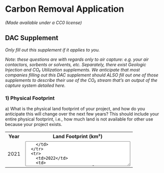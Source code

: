 # Carbon Removal Application

_(Made available under a CC0 license)_

## DAC Supplement

_Only fill out this supplement if it applies to you._

_Note: these questions are with regards only to air capture: e.g. your air contactors, sorbents or solvents, etc. Separately, there exist Geologic Injection and CO₂ Utilization supplements. We anticipate that most companies filling out this DAC supplement should ALSO fill out one of those supplements to describe their use of the CO₂ stream that’s an output of the capture system detailed here._

### 1) Physical Footprint

a) What is the physical land footprint of your project, and how do you anticipate this will change over the next few years? This should include your entire physical footprint, i.e., how much land is not available for other use because your project exists.

<table>
  <tr>
    <th>Year</th>
    <th>Land Footprint (km²)</th>
  </tr>
  <tr>
    <td>2021</td>
    <td>
      <textarea rows='5' cols='40' />
    </td>
  </tr>
  <tr>
    <td>2022</td>
    <td>
      <textarea rows='5' cols='40' />
    </td>
  </tr>
  <tr>
    <td>2023</td>
    <td>
      <textarea rows='5' cols='40' />
    </td>
  </tr>
</table>

b) What is the volumetric footprint of your contactor? (How big is your physical machine compared to how much you’re capturing?) and how do you anticipate this will change over the next few years? These numbers should be smaller than (1) above.

<table>
  <tr>
    <th>Year</th>
    <th>Land Footprint (km²)</th>
  </tr>
  <tr>
    <td>2021</td>
    <td>
      <textarea rows='5' cols='40' />
    </td>
  </tr>
  <tr>
    <td>2022</td>
    <td>
      <textarea rows='5' cols='40' />
    </td>
  </tr>
  <tr>
    <td>2023</td>
    <td>
      <textarea rows='5' cols='40' />
    </td>
  </tr>
</table>

### 2) Capture Materials and Processes

a) What sorbent or solvent are you using?

<textarea rows='5' cols='50' placeholder='<50 words' />

b) What is its absorption capacity? _(grams CO₂ per grams material/cycle)_

<textarea rows='5' cols='50' />

c) What is its desorption capacity? _(grams CO₂ per grams material/cycle)_

<textarea rows='5' cols='50' />

d) How do you source your sorbent or solvent? Discuss how this sourcing strategy might change as your solutions scales. Note any externalities associated with the sourcing or manufacture of it (hazardous wastes, mining, etc. You should have already included the associated carbon intensities in your LCA in Section 6)

<textarea rows='5' cols='50' />

e) How do you cycle your sorbent/solvent?

<textarea rows='5' cols='50' placeholder='<100 words' />

f) What is your proposed source of energy? What is its assumed carbon intensity? How will this change over the duration of your project? (You should have already included the associated carbon intensities in your LCA in Section 6

<textarea rows='5' cols='50' placeholder='<100 words' />

g) Besides energy, what other resources do you require in cycling (if any), e.g water? Where and how are you sourcing these resources, and what happens to them after they pass through your system? (You should have already included the associated carbon intensities in your LCA in Section 6)

<textarea rows='5' cols='50' placeholder='<100 words' />

h) Per (g), how much of these resources do you need per cycle?

<textarea rows='5' cols='50' placeholder='<100 words' />

i) How often do you cycle your sorbent/solvent? _(# cycles/day)_

<textarea rows='5' cols='50' />

j) Does your sorbent or solvent degrade over time? Is degradation driven primarily by cycling, environmental conditions, or both?

<textarea rows='5' cols='50' placeholder='<100 words' />

k) In practical operation, how often do you need to replace your sorbent or solvent material, if at all?

<textarea rows='5' cols='50' placeholder='<100 words' />

l) Per (k), what happens to your sorbent/solvent at end-of-life? Please note if it is hazardous or requires some special disposal, and how you ensure end-of-life safety.

<textarea rows='5' cols='50' placeholder='<100 words' />

m) Several direct air technologies are currently being deployed around the world (e.g. Climeworks). Please discuss the merits and advantages of your system in comparison to existing systems.

<textarea rows='5' cols='50' placeholder='<200 words' />
